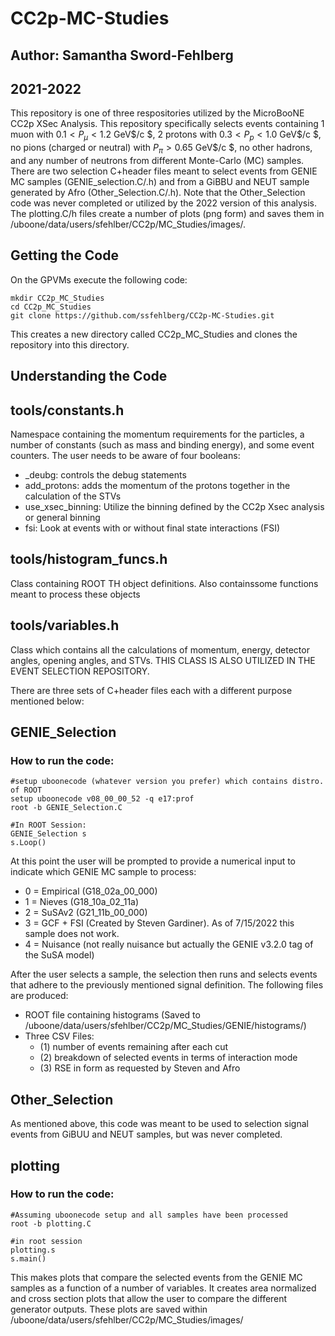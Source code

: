 # CC2p-MC-Studies
## Author: Samantha Sword-Fehlberg
## 2021-2022 

This repository is one of three respositories utilized by the MicroBooNE CC2p XSec Analysis. This repository specifically selects events containing 1 muon with $0.1 < P_{\mu} < 1.2$ GeV$/c $, 2 protons with $0.3 < P_{p} < 1.0$ GeV$/c $, no pions (charged or neutral) with $P_\pi > 0.65$ GeV$/c $, no other hadrons, and any number of neutrons from different Monte-Carlo (MC) samples. There are two selection C+header files meant to select events from GENIE MC samples (GENIE_selection.C/.h) and from a GiBBU and NEUT sample generated by Afro (Other_Selection.C/.h). Note that the Other_Selection code was never completed or utilized by the 2022 version of this analysis. The plotting.C/h files create a number of plots (png form) and saves them in /uboone/data/users/sfehlber/CC2p/MC_Studies/images/.   

## Getting the Code

On the GPVMs execute the following code:
```
mkdir CC2p_MC_Studies
cd CC2p_MC_Studies
git clone https://github.com/ssfehlberg/CC2p-MC-Studies.git
```
This creates a new directory called CC2p_MC_Studies and clones the repository into this directory. 

## Understanding the Code

## tools/constants.h
Namespace containing the momentum requirements for the particles, a number of constants (such as mass and binding energy), and some event counters. The user needs to be aware of four booleans:
- _deubg: controls the debug statements
- add_protons: adds the momentum of the protons together in the calculation of the STVs
- use_xsec_binning: Utilize the binning defined by the CC2p Xsec analysis or general binning
- fsi: Look at events with or without final state interactions (FSI) 

## tools/histogram_funcs.h
Class containing ROOT TH object definitions. Also containssome functions meant to process these objects

## tools/variables.h
Class which contains all the calculations of momentum, energy, detector angles, opening angles, and STVs. THIS CLASS IS ALSO UTILIZED IN THE EVENT SELECTION REPOSITORY.

There are three sets of C+header files each with a different purpose mentioned below:

## GENIE_Selection
### How to run the code: 
```
#setup uboonecode (whatever version you prefer) which contains distro. of ROOT
setup uboonecode v08_00_00_52 -q e17:prof
root -b GENIE_Selection.C

#In ROOT Session:
GENIE_Selection s
s.Loop()
```
At this point the user will be prompted to provide a numerical input to indicate which GENIE MC sample to process: 
- 0 = Empirical (G18_02a_00_000) 
- 1 = Nieves (G18_10a_02_11a)
- 2 = SuSAv2 (G21_11b_00_000) 
- 3 = GCF + FSI (Created by Steven Gardiner). As of 7/15/2022 this sample does not work.
- 4 = Nuisance (not really nuisance but actually the GENIE v3.2.0 tag of the SuSA model) 

After the user selects a sample, the selection then runs and selects events that adhere to the previously mentioned signal definition. The following files are produced:
- ROOT file containing histograms (Saved to /uboone/data/users/sfehlber/CC2p/MC_Studies/GENIE/histograms/)
- Three CSV Files:
   - (1) number of events remaining after each cut 
   - (2) breakdown of selected events in terms of interaction mode 
   - (3) RSE in form as requested by Steven and Afro   

## Other_Selection

As mentioned above, this code was meant to be used to selection signal events from GiBUU and NEUT samples, but was never completed.

## plotting

### How to run the code:

```
#Assuming uboonecode setup and all samples have been processed
root -b plotting.C

#in root session
plotting.s
s.main()
```
This makes plots that compare the selected events from the GENIE MC samples as a function of a number of variables. It creates area normalized and cross section plots that allow the user to compare the different generator outputs. These plots are saved within /uboone/data/users/sfehlber/CC2p/MC_Studies/images/
